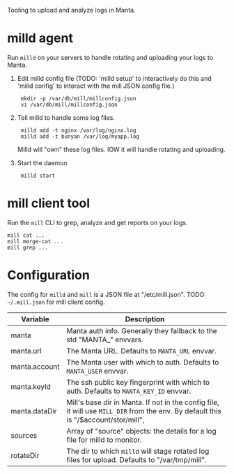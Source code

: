 Tooling to upload and analyze logs in Manta.

# milld agent

Run `milld` on your servers to handle rotating and uploading your
logs to Manta.

1. Edit milld config file (TODO: 'milld setup' to interactively do this and
   'milld config' to interact with the mill JSON config file.)

        mkdir -p /var/db/mill/millconfig.json
        vi /var/db/mill/millconfig.json

2. Tell milld to handle some log files.

        milld add -t nginx /var/log/nginx.log
        milld add -t bunyan /var/log/myapp.log

   Milld will "own" these log files. IOW it will handle rotating and uploading.

3. Start the daemon

        milld start


# mill client tool

Run the `mill` CLI to grep, analyze and get reports on your logs.

    mill cat ...
    mill merge-cat ...
    mill grep ...


# Configuration

The config for `milld` and `mill` is a JSON file at "/etc/mill.json".
TODO: `~/.mill.json` for mill client config.

Variable        | Description
---             | ---
manta         | Manta auth info. Generally they fallback to the std "MANTA_" envvars.
manta.url     | The Manta URL. Defaults to `MANTA_URL` envvar.
manta.account | The Manta user with which to auth. Defaults to `MANTA_USER` envvar.
manta.keyId   | The ssh public key fingerprint with which to auth. Defaults to `MANTA_KEY_ID` envvar.
manta.dataDir | Mill's base dir in Manta. If not in the config file, it will use `MILL_DIR` from the env. By default this is "/$account/stor/mill",
sources       | Array of "source" objects: the details for a log file for milld to monitor.
rotateDir     | The dir to which `milld` will stage rotated log files for upload. Defaults to "/var/tmp/mill".
